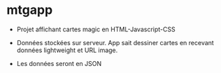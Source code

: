 # mtgapp

  * Projet affichant cartes magic en HTML-Javascript-CSS

  * Données stockées sur serveur. App sait dessiner cartes en recevant données lightweight et URL image. 

  * Les données seront en JSON
